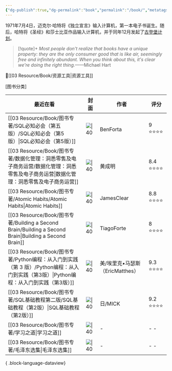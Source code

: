 ```yaml
---
{"dg-publish":true,"dg-permalink":"book","permalink":"/book/","metatags":{"description":"这里是 🏡Davon的数字花园，是个人不断发展的想法的集合，作为半成品的思考，在可探索的空间中，随时间推移不断播种、修剪、塑造","og:site_name":"DavonOs","og:title":"饶丰书房","og:type":"article","og:url":"https://zuji.eu.org/books","og:image":null,"og:image:width":"400","og:image:alt":"articlecover","og:locale":"zh_cn"},"tags":["books"]}
---
```


1971年7月4日，迈克尔·哈特将《独立宣言》输入计算机，第一本电子书诞生。随后，哈特将《圣经》和莎士比亚作品输入计算机，并于同年12月发起了[古登堡计划](https://www.gutenberg.org/)。

>[!quote]+ 
>*Most people don't realize that books have a unique property: they are the only consumer good that is like air, seemingly free and infinitely abundant. When you think about this, it's clear we're doing the right thing.*——Michael Hart


🔎[[03 Resource/Book/资源工具\|资源工具]]

[图书分类]

| 最近在看                                                                                                  | 封面                                                                                                          | 作者                     | 评分       |
| ----------------------------------------------------------------------------------------------------- | ----------------------------------------------------------------------------------------------------------- | ---------------------- | -------- |
| [[03 Resource/Book/图书专著/SQL必知必会（第五版）/SQL必知必会（第5版）\|SQL必知必会（第5版）]]                                  | ![\|40](https://wfqqreader-1252317822.image.myqcloud.com/cover/685/34336685/t6_34336685.jpg)                | BenForta               | 9 ⭐⭐⭐⭐   |
| [[03 Resource/Book/图书专著/数据化管理：洞悉零售及电子商务运营/数据化管理：洞悉零售及电子商务运营\|数据化管理：洞悉零售及电子商务运营]]                   | ![\|40](https://img1.doubanio.com/view/subject/l/public/s29809759.jpg)                                      | 黄成明                    | 8.4 ⭐⭐⭐⭐ |
| [[03 Resource/Book/图书专著/Atomic Habits/Atomic Habits\|Atomic Habits]]                               | ![\|40](https://imglink.win/image/2024/09/05/xKAFC.webp)                                                    | JamesClear             | 8.8 ⭐⭐⭐⭐ |
| [[03 Resource/Book/图书专著/Building a Second Brain/Building a Second Brain\|Building a Second Brain]] | ![\|40](https://imglink.win/image/2024/09/05/xKnio.webp)                                                    | TiagoForte             | 8 ⭐⭐⭐⭐   |
| [[03 Resource/Book/图书专著/Python编程：从入门到实践（第 3 版）/Python编程：从入门到实践（第3版）\|Python编程：从入门到实践（第3版）]]        | ![\|40](https://weread-1258476243.file.myqcloud.com/weread/cover/90/YueWen_34336681/t6_YueWen_34336681.jpg) | 美/埃里克•马瑟斯（EricMatthes） | 9.3 ⭐⭐⭐⭐ |
| [[03 Resource/Book/图书专著/SQL基础教程第二版/SQL基础教程（第2版）\|SQL基础教程（第2版）]]                                    | ![\|40](https://img3.doubanio.com/view/subject/l/public/s34971742.jpg)                                      | 日/MICK                 | 9.2 ⭐⭐⭐⭐ |
| [[03 Resource/Book/图书专著/学习之道\|学习之道]]                                                               | ![\|40](\-)                                                                                                 | \-                     | \- \-    |
| [[03 Resource/Book/图书专著/毛泽东选集\|毛泽东选集]]                                                             | ![\|40](\-)                                                                                                 | \-                     | \- \-    |

{ .block-language-dataview}
